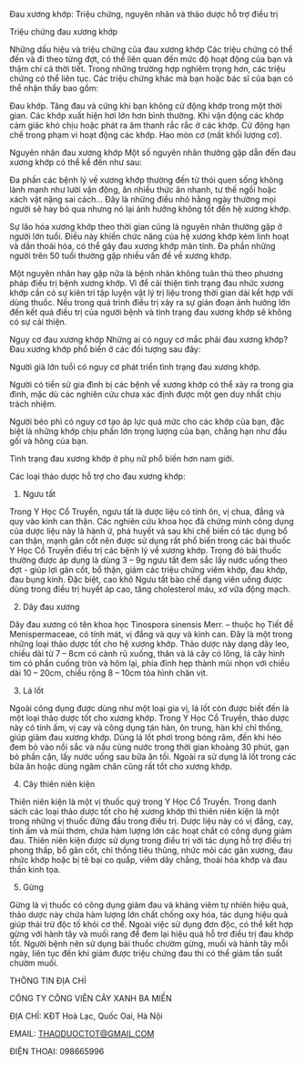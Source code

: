 Đau xương khớp: Triệu chứng, nguyên nhân và thảo dược hỗ trợ điều trị

Triệu chứng đau xương khớp

Những dấu hiệu và triệu chứng của đau xương khớp
Các triệu chứng có thể đến và đi theo từng đợt, có thể liên quan đến mức độ hoạt động của bạn và thậm chí cả thời tiết. Trong những trường hợp nghiêm trọng hơn, các triệu chứng có thể liên tục. Các triệu chứng khác mà bạn hoặc bác sĩ của bạn có thể nhận thấy bao gồm:

Đau khớp.
Tăng đau và cứng khi bạn không cử động khớp trong một thời gian.
Các khớp xuất hiện hơi lớn hơn bình thường.
Khi vận động các khớp cảm giác khó chịu hoặc phát ra âm thanh rắc rắc ở các khớp.
Cử động hạn chế trong phạm vi hoạt động các khớp.
Hao mòn cơ (mất khối lượng cơ).

Nguyên nhân đau xương khớp
Một số nguyên nhân thường gặp dẫn đến đau xương khớp có thể kể đến như sau:

Đa phần các bệnh lý về xương khớp thường đến từ thói quen sống không lành mạnh như lười vận động, ăn nhiều thức ăn nhanh, tư thế ngồi hoặc xách vật nặng sai cách... Đây là những điều nhỏ hằng ngày thường mọi người sẽ hay bỏ qua nhưng nó lại ảnh hưởng không tốt đến hệ xương khớp.

Sự lão hóa xương khớp theo thời gian cũng là nguyên nhân thường gặp ở người lớn tuổi. Điều này khiến chức năng của hệ xương khớp kém linh hoạt và dần thoái hóa, có thể gây đau xương khớp mãn tính. Đa phần những người trên 50 tuổi thường gặp nhiều vấn đề về xương khớp.

Một nguyên nhân hay gặp nữa là bệnh nhân không tuân thủ theo phương pháp điều trị bệnh xương khớp. Vì để cải thiện tình trạng đau nhức xương khớp cần có sự kiên trì tập luyện vật lý trị liệu trong thời gian dài kết hợp với dùng thuốc. Nếu trong quá trình điều trị xảy ra sự gián đoạn ảnh hưởng lớn đến kết quả điều trị của người bệnh và tình trạng đau xương khớp sẽ không có sự cải thiện.

Nguy cơ đau xương khớp
Những ai có nguy cơ mắc phải đau xương khớp?
Đau xương khớp phổ biến ở các đối tượng sau đây:

Người già lớn tuổi có nguy cơ phát triển tình trạng đau xương khớp.

Người có tiền sử gia đình bị các bệnh về xương khớp có thể xảy ra trong gia đình, mặc dù các nghiên cứu chưa xác định được một gen duy nhất chịu trách nhiệm.

Người béo phì có nguy cơ tạo áp lực quá mức cho các khớp của bạn, đặc biệt là những khớp chịu phần lớn trọng lượng của bạn, chẳng hạn như đầu gối và hông của bạn.

Tình trạng đau xương khớp ở phụ nữ phổ biến hơn nam giới.

Các loại thảo dược hỗ trợ cho đau xương khớp:

1. Ngưu tất

Trong Y Học Cổ Truyền, ngưu tất là dược liệu có tính ôn, vị chua, đắng và quy vào kinh can thận. Các nghiên cứu khoa học đã chứng minh công dụng của dược liệu này là hành ứ, phá huyết và sau khi chế biến có tác dụng bổ can thận, mạnh gân cốt nên được sử dụng rất phổ biến trong các bài thuốc Y Học Cổ Truyền điều trị các bệnh lý về xương khớp. Trong đó bài thuốc thường được áp dụng là dùng 3 – 9g ngưu tất đem sắc lấy nước uống theo đợt - giúp lợi gân cốt, bổ thận, giảm các triệu chứng viêm khớp, đau khớp, đau bụng kinh. Đặc biệt, cao khô Ngưu tất bào chế dạng viên uống được dùng trong điều trị huyết áp cao, tăng cholesterol máu, xơ vữa động mạch.

2. Dây đau xương

Dây đau xương có tên khoa học Tinospora sinensis Merr. – thuộc họ Tiết đề Menispermaceae, có tính mát, vị đắng và quy và kinh can. Đây là một trong những loại thảo dược tốt cho hệ xương khớp. Thảo dược này dạng dây leo, chiều dài từ 7 – 8cm có cành rũ xuống, thân và lá cây có lông, lá cây hình tim có phần cuống tròn và hõm lại, phía đỉnh hẹp thành mũi nhọn với chiều dài 10 – 20cm, chiều rộng 8 – 10cm tỏa hình chân vịt.

3. Lá lốt

Ngoài công dụng được dùng như một loại gia vị, lá lốt còn được biết đến là một loại thảo dược tốt cho xương khớp. Trong Y Học Cổ Truyền, thảo dược này có tính ấm, vị cay và công dụng tán hàn, ôn trung, hàn khí chỉ thống, giúp giảm đau xương khớp. Dùng lá lốt phơi trong bóng râm, đến khi héo đem bỏ vào nồi sắc và nấu cùng nước trong thời gian khoảng 30 phút, gạn bỏ phần cặn, lấy nước uống sau bữa ăn tối. Ngoài ra sử dụng lá lốt trong các bữa ăn hoặc dùng ngâm chân cũng rất tốt cho xương khớp.

4. Cây thiên niên kiện

Thiên niên kiện là một vị thuốc quý trong Y Học Cổ Truyền. Trong danh sách các loại thảo dược tốt cho hệ xương khớp thì thiên niên kiện là một trong những vị thuốc đứng đầu trong điều trị. Dược liệu này có vị đắng, cay, tính ấm và mùi thơm, chứa hàm lượng lớn các hoạt chất có công dụng giảm đau. Thiên niên kiện được sử dụng trong điều trị với tác dụng hỗ trợ điều trị phong thấp, bổ gân cốt, chỉ thống tiêu thũng, nhức mỏi các gân xương, đau nhức khớp hoặc bị tê bại co quắp, viêm dây chằng, thoái hóa khớp và đau thần kinh tọa.

5. Gừng

Gừng là vị thuốc có công dụng giảm đau và kháng viêm tự nhiên hiệu quả, thảo dược này chứa hàm lượng lớn chất chống oxy hóa, tác dụng hiệu quả giúp thải trừ độc tố khỏi cơ thể. Ngoài việc sử dụng đơn độc, có thể kết hợp gừng với hành tây và muối rang để đem lại hiệu quả hỗ trơ điều trị đau khớp tốt. Người bệnh nên sử dụng bài thuốc chườm gừng, muối và hành tây mỗi ngày, liên tục đến khi giảm được triệu chứng đau thì có thể giảm tần suất chườm muối.



THÔNG TIN ĐỊA CHỈ


CÔNG TY CÔNG VIÊN CÂY XANH BA MIỀN


ĐỊA CHỈ: KĐT Hoà Lạc, Quốc Oai, Hà Nội


EMAIL: THAODUOCTOT@GMAIL.COM


ĐIỆN THOẠI: 098665996
